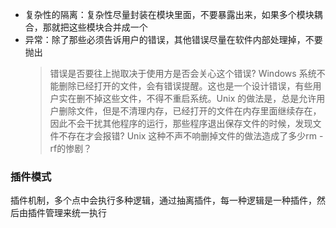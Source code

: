 - 复杂性的隔离：复杂性尽量封装在模块里面，不要暴露出来，如果多个模块耦合，那就把这些模块合并成一个
- 异常：除了那些必须告诉用户的错误，其他错误尽量在软件内部处理掉，不要抛出
    > 错误是否要往上抛取决于使用方是否会关心这个错误?
    > Windows 系统不能删除已经打开的文件，会有错误提醒。这也是一个设计错误，有些用户实在删不掉这些文件，不得不重启系统。Unix 的做法是，总是允许用户删除文件，但是不清理内存，已经打开的文件在内存里面继续存在，因此不会干扰其他程序的运行，那些程序退出保存文件的时候，发现文件不存在才会报错?
    > Unix 这种不声不响删掉文件的做法造成了多少rm -rf的惨剧？



### 插件模式

插件机制，多个点中会执行多种逻辑，通过抽离插件，每一种逻辑是一种插件，然后由插件管理来统一执行